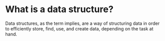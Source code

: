 # What is a data structure?
Data structures, as the term implies, are a way of structuring
data in order to efficiently store, find, use, and create data,
depending on the task at hand.
